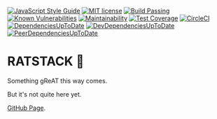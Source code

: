 [![JavaScript Style Guide](https://img.shields.io/badge/code_style-standard-brightgreen.svg)](https://standardjs.com)
[![MIT license](http://img.shields.io/badge/license-MIT-brightgreen.svg)](http://opensource.org/licenses/MIT)
[![Build Passing](https://travis-ci.org/isthisstackoverflow/ratstack.svg?branch=master)](https://travis-ci.org/isthisstackoverflow/ratstack)
[![Known Vulnerabilities](https://snyk.io/test/github/isthisstackoverflow/ratstack/badge.svg)](https://snyk.io/test/github/isthisstackoverflow/ratstack)
[![Maintainability](https://api.codeclimate.com/v1/badges/63f918e12a10d088e615/maintainability)](https://codeclimate.com/github/isthisstackoverflow/ratstack/maintainability)
[![Test Coverage](https://api.codeclimate.com/v1/badges/63f918e12a10d088e615/test_coverage)](https://codeclimate.com/github/isthisstackoverflow/ratstack/test_coverage)
[![CircleCI](https://circleci.com/gh/isthisstackoverflow/ratstack/tree/master.svg?style=svg)](https://circleci.com/gh/isthisstackoverflow/ratstack/tree/master)
[![DependenciesUpToDate](https://david-dm.org/isthisstackoverflow/ratstack.svg)](https://david-dm.org/isthisstackoverflow/ratstack#info=dependencies)
[![DevDependenciesUpToDate](https://david-dm.org/isthisstackoverflow/ratstack/dev-status.svg)](https://david-dm.org/isthisstackoverflow/ratstack#info=devDependencies)
[![PeerDependenciesUpToDate](https://david-dm.org/isthisstackoverflow/ratstack/peer-status.svg)](https://david-dm.org/isthisstackoverflow/ratstack#info=peerDependencies)

# RATSTACK 🐀

Something gReAT this way comes.

But it's not quite here yet.

[GitHub Page](https://isthisstackoverflow.github.io/ratstack/).
